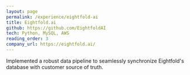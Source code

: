 ```yaml
---
layout: page
permalink: /experience/eightfold-ai
title: Eightfold.ai
github: https://github.com/EightfoldAI
tech: Python, MySQL, AWS
reading_order: 3
company_url: https://eightfold.ai/
---
```


Implemented a robust data pipeline to seamlessly synchronize Eightfold's database with customer source of truth.

